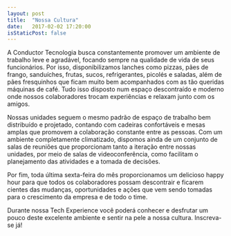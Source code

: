 ```yaml
---
layout: post
title:  "Nossa Cultura"
date:   2017-02-02 17:20:00
isStaticPost: false
---
```


A Conductor Tecnologia busca constantemente promover um ambiente de trabalho leve e agradável, focando sempre na qualidade de vida de seus funcionários. Por isso, disponibilizamos lanches como pizzas, pães de frango, sanduíches, frutas, sucos, refrigerantes, picolés e saladas, além de pães fresquinhos que ficam muito bem acompanhados com as tão queridas máquinas de café. Tudo isso disposto num espaço descontraído e moderno onde nossos colaboradores trocam experiências e relaxam junto com os amigos.

Nossas unidades seguem o mesmo padrão de espaço de trabalho bem distribuído e projetado, contando com cadeiras confortáveis e mesas amplas que promovem a colaboração constante entre as pessoas. Com um ambiente completamente climatizado, dispomos ainda de um conjunto de salas de reuniões que proporcionam tanto a iteração entre nossas unidades, por meio de salas de videoconferência, como facilitam o planejamento das atividades e a tomada de decisões.

Por fim, toda última sexta-feira do mês proporcionamos um delicioso happy hour para que todos os colaboradores possam descontrair e ficarem cientes das mudanças, oportunidades e ações que vem sendo tomadas para o crescimento da empresa e de todo o time.

Durante nossa Tech Experience você poderá conhecer e desfrutar um pouco deste excelente ambiente e sentir na pele a nossa cultura. Inscreva-se já!